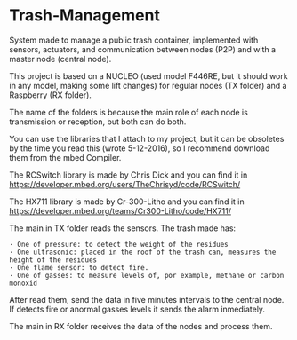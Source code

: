 # Trash-Management
System made to manage a public trash container, implemented with sensors, actuators, and communication between nodes (P2P) and with
a master node (central node).

This project is based on a NUCLEO (used model F446RE, but it should work in any model, making some lift changes) for regular nodes
(TX folder) and a Raspberry (RX folder).

The name of the folders is because the main role of each node is transmission or reception, but both can do both.

You can use the libraries that I attach to my project, but it can be obsoletes by the time you read this (wrote 5-12-2016), so I
recommend download them from the mbed Compiler.

The RCSwitch library is made by Chris Dick and you can find it in https://developer.mbed.org/users/TheChrisyd/code/RCSwitch/

The HX711 library is made by Cr-300-Litho and you can find it in https://developer.mbed.org/teams/Cr300-Litho/code/HX711/

The main in TX folder reads the sensors. The trash made has:
    
    · One of pressure: to detect the weight of the residues
    · One ultrasonic: placed in the roof of the trash can, measures the height of the residues
    · One flame sensor: to detect fire.
    · One of gasses: to measure levels of, por example, methane or carbon monoxid
    
After read them, send the data in five minutes intervals to the central node. If detects fire or anormal gasses levels it sends the alarm
inmediately.

The main in RX folder receives the data of the nodes and process them.
